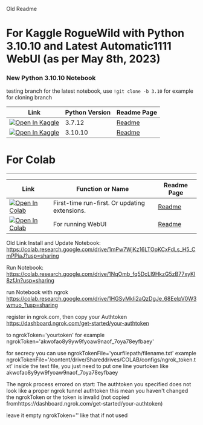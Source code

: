 Old Readme

# For Kaggle RogueWild with Python 3.10.10 and Latest Automatic1111 WebUI (as per May 8th, 2023)
### New Python 3.10.10 Notebook
testing branch for the latest notebook, use `!git clone -b 3.10` for example for cloning branch

|  Link | Python Version | Readme Page
| --- | --- | --- | 
[![Open In Kaggle](https://kaggle.com/static/images/open-in-kaggle.svg)](https://www.kaggle.com/code/roykent/stablediffusionwebui-configured) | 3.7.12 | [Readme](https://github.com/ark5mith/stable-diffusion-webui-colab/blob/community/ark5mith/readme.md)
[![Open In Kaggle](https://kaggle.com/static/images/open-in-kaggle.svg)](https://www.kaggle.com/roykent/automatic1111-s-stable-diffusion-webui-configured) | 3.10.10 | [Readme](https://github.com/ark5mith/stable-diffusion-webui-colab/blob/community/ark5mith/readme.md)


# For Colab
---
|  Link | Function or Name | Readme Page
| --- | --- | --- | 
[![Open In Colab](https://colab.research.google.com/assets/colab-badge.svg)](https://colab.research.google.com/github/ark5mith/stable-diffusion-webui-colab/blob/community/ark5mith/INSTALL_UPDATE_ConfigDrive_Colab_Kaggle.ipynb) | First-time run-first. Or updating extensions.| [Readme](https://github.com/ark5mith/stable-diffusion-webui-colab/blob/community/ark5mith/readme.md)
[![Open In Colab](https://colab.research.google.com/assets/colab-badge.svg)](https://colab.research.google.com/github/ark5mith/stable-diffusion-webui-colab/blob/community/ark5mith/RUN_ConfigDrive_Colab_Kaggle.ipynb) | For running WebUI | [Readme](https://github.com/ark5mith/stable-diffusion-webui-colab/blob/community/ark5mith/readme.md)

Old Link
Install and Update Notebook:  https://colab.research.google.com/drive/1mPw7WjKz16LTOpKCxFdLs_H5_CmPPiaJ?usp=sharing

Run Notebook:
https://colab.research.google.com/drive/1NqOmb_fq5DcLI9HkzG5zB77xyKI8zfJn?usp=sharing

run Notebook with ngrok https://colab.research.google.com/drive/1HGSyMkIi2aQzDgJe_68EelpV0W3wmuo_?usp=sharing

register in ngrok.com, then copy your Authtoken https://dashboard.ngrok.com/get-started/your-authtoken

to ngrokToken='yourtoken'
for example ngrokToken='akwofao8y9yw9fyoaw9naof_7oya78eyfbaey'

for secrecy you can use ngrokTokenFile='yourfilepath/filename.txt'
example ngrokTokenFile='/content/drive/Shareddrives/COLAB/configs/ngrok_token.txt'
inside the text file, you just need to put one line yourtoken like akwofao8y9yw9fyoaw9naof_7oya78eyfbaey

The ngrok process errored on start: The authtoken you specified does not look like a proper ngrok tunnel authtoken
this mean you haven't changed the ngrokToken or the token is invalid (not copied fromhttps://dashboard.ngrok.com/get-started/your-authtoken)

leave it empty  ngrokToken='' like that if not used 

